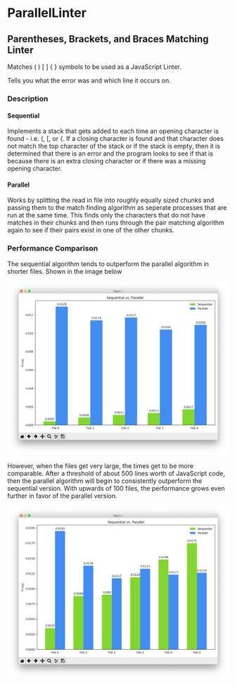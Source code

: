 # ParallelLinter

## Parentheses, Brackets, and Braces Matching Linter

Matches ( ) [ ] { } symbols to be used as a JavaScript Linter.

Tells you what the error was and which line it occurs on.

### Description

#### Sequential

Implements a stack that gets added to each time an opening character is found - i.e. (, [, or {. If a closing character is found and that character does not match the top character of the stack or if the stack is empty, then it is determined that there is an error and the program looks to see if that is because there is an extra closing character or if there was a missing opening character.

#### Parallel

Works by splitting the read in file into roughly equally sized chunks and passing them to the match finding algorithm as seperate processes that are run at the same time. This finds only the characters that do not have matches in their chunks and then runs through the pair matching algorithm again to see if their pairs exist in one of the other chunks.

### Performance Comparison

The sequential algorithm tends to outperform the parallel algorithm in shorter files. Shown in the image below

![Smaller Files](images/small_files.png)

However, when the files get very large, the times get to be more comparable. After a threshold of about 500 lines worth of JavaScript code, then the parallel algorithm will begin to consistently outperform the sequential version. With upwards of 100 files, the performance grows even further in favor of the parallel version.

![Large Files](images/large_files.png)
